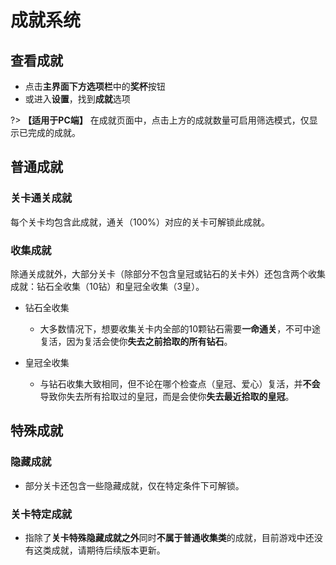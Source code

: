 # 成就系统

## 查看成就

- 点击**主界面下方选项栏**中的**奖杯**按钮
- 或进入**设置**，找到**成就**选项

?> **【适用于PC端】** 在成就页面中，点击上方的成就数量可启用筛选模式，仅显示已完成的成就。

## 普通成就

### 关卡通关成就

每个关卡均包含此成就，通关（100%）对应的关卡可解锁此成就。

### 收集成就

除通关成就外，大部分关卡（除部分不包含皇冠或钻石的关卡外）还包含两个收集成就：钻石全收集（10钻）和皇冠全收集（3皇）。

  * 钻石全收集

    * 大多数情况下，想要收集关卡内全部的10颗钻石需要**一命通关**，不可中途复活，因为复活会使你**失去之前拾取的所有钻石**。


  * 皇冠全收集

    * 与钻石收集大致相同，但不论在哪个检查点（皇冠、爱心）复活，并**不会**导致你失去所有拾取过的皇冠，而是会使你**失去最近拾取的皇冠**。

## 特殊成就

### 隐藏成就

  * 部分关卡还包含一些隐藏成就，仅在特定条件下可解锁。

### 关卡特定成就

  * 指除了**关卡特殊隐藏成就之外**同时**不属于普通收集类**的成就，目前游戏中还没有这类成就，请期待后续版本更新。



